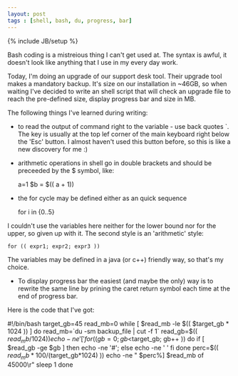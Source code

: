 ```yaml
---
layout: post
tags : [shell, bash, du, progress, bar]
---
```

{% include JB/setup %}

Bash coding is a mistreious thing I can't get used at. The syntax is awful, it doesn't look like anything that I use in my every day work.

Today, I'm doing an upgrade of our support desk tool. Their upgrade tool makes a mandatory backup. It's size on our installation in ~46GB, so when waiting I've decided to write an shell script that will check an upgrade file to reach the pre-defined size, display progress bar and size in MB.

The following things I've learned during writing:

* to read the output of command right to the variable - use back quotes `. The key is usually at the top lef corner of the main keyboard right below the 'Esc' button. I almost haven't used this button before, so this is like a new discovery for me :)

* arithmetic operations in shell go in double brackets and should be preceeded by the $ symbol, like:
	
	a=1
	$b = $(( a + 1))

* the for cycle may be defined either as an quick sequence

	for i in {0..5}

I couldn't use the variables here neither for the lower bound nor for the upper, so given up with it. The second style is an 'arithmetic' style:

	for (( expr1; expr2; expr3 ))

The variables may be defined in a java (or c++) friendly way, so that's my choice.

* To display progress bar the easiest (and maybe the only) way is to rewrite the same line by prining the caret return symbol each time at the end of progress bar.

Here is the code that I've got:

#!/bin/bash
target_gb=45
read_mb=0
while [ $read_mb -le $(( $target_gb * 1024 )) ]
do
        read_mb=`du -sm backup_file | cut -f 1`
        read_gb=$(( $read_mb / 1024 ))
        echo -ne '[ '
        for (( gb=0; gb<$target_gb; gb++ ))
                do
                        if [ $read_gb -ge $gb ]
                        then
                                echo -ne '#';
                        else
                                echo -ne ' '
                        fi
                done
        perc=$(( $read_mb*100/($target_gb*1024) ))
        echo -ne " $perc%] $read_mb of 45000\r"
        sleep 1
done